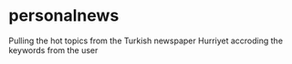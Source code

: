 # personalnews
Pulling the hot topics from the Turkish newspaper Hurriyet accroding the keywords from the user
